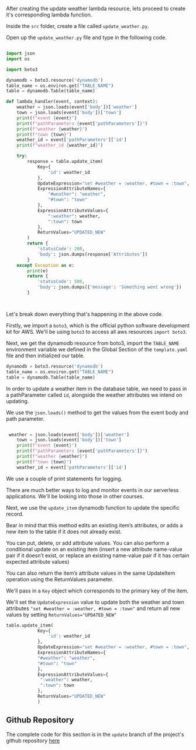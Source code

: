 After creating the update weather lambda resource, lets proceed to create it's corresponding lambda function.

Inside the `src` folder, create a file called `update_weather.py`.

Open up the `update_weather.py` file and type in the following code.


```python

import json
import os

import boto3

dynamodb = boto3.resource('dynamodb')
table_name = os.environ.get("TABLE_NAME")
table = dynamodb.Table(table_name)

def lambda_handler(event, context):
    weather = json.loads(event['body'])['weather']
    town = json.loads(event['body'])['town']
    print(f"event {event}")
    print(f"pathParameters {event['pathParameters']}")
    print(f"weather {weather}")
    print(f"town {town}")
    weather_id = event['pathParameters']['id']
    print(f"weather_id {weather_id}")

    try:
        response = table.update_item(
            Key={
                'id': weather_id
            },
            UpdateExpression="set #weather = :weather, #town = :town",
            ExpressionAttributeNames={
                "#weather": "weather",
                "#town": "town"
            },
            ExpressionAttributeValues={
                ":weather": weather,
                ":town": town
            },
            ReturnValues="UPDATED_NEW"
        )
        return {
            'statusCode': 200,
            'body': json.dumps(response['Attributes'])
        }
    except Exception as e:
        print(e)
        return {
            'statusCode': 500,
            'body': json.dumps({'message': 'Something went wrong'})
        }




```
Let's break down everything that's happening in the above code.

Firstly, we import a `boto3`, which is the official python software development kit for AWS. 
We'll be using `boto3` to access all aws resources
`import boto3`.

Next, we get the dynamodb resource from boto3, import the `TABLE_NAME` environment variable we defined in 
the Global Section of the `template.yaml` file and then initialized our table.

```python 
dynamodb = boto3.resource('dynamodb')
table_name = os.environ.get("TABLE_NAME")
table = dynamodb.Table(table_name)
```
In order to update a weather item in the database table, we need to pass in a pathParameter called `id`, alongside
the weather attributes we intend on updating.

We use the `json.loads()` method to get the values from the event body and path parameter.

```python

 weather = json.loads(event['body'])['weather']
    town = json.loads(event['body'])['town']
    print(f"event {event}")
    print(f"pathParameters {event['pathParameters']}")
    print(f"weather {weather}")
    print(f"town {town}")
    weather_id = event['pathParameters']['id']

```
We use a couple of print statements for logging.

There are much better ways to log and monitor events in our serverless applications. We'll be looking into those in 
other courses.

Next, we use the `update_item` dynamodb function to update the specific record. 

Bear in mind that this method edits an existing item’s attributes, or adds a new item to the table if it does not already exist.

You can put, delete, or add attribute values. You can also perform a conditional update on an existing item (insert a new attribute name-value pair if it doesn’t exist, or replace an existing name-value pair if it has certain expected attribute values)

You can also return the item’s attribute values in the same UpdateItem operation using the ReturnValues parameter.

We'll pass in a `Key` object which corresponds to the primary key of the item.

We'll set the `UpdateExpression` value to update both the weather and town attributes `"set #weather = :weather, #town = :town"` and 
return all new values by setting `ReturnValues="UPDATED_NEW"`



```python
table.update_item(
            Key={
                'id': weather_id
            },
            UpdateExpression="set #weather = :weather, #town = :town",
            ExpressionAttributeNames={
            "#weather": "weather",
            "#town": "town"
            },
            ExpressionAttributeValues={
             ":weather": weather,
             ":town": town
            },
            ReturnValues="UPDATED_NEW"
            )
```


## Github Repository

The complete code for this section is in the `update` branch of the project's github repository [here](https://github.com/EducloudHQ/rest_with_sam_python/tree/update)
